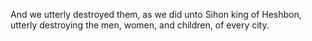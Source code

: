 And we utterly destroyed them, as we did unto Sihon king of Heshbon, utterly destroying the men, women, and children, of every city.
